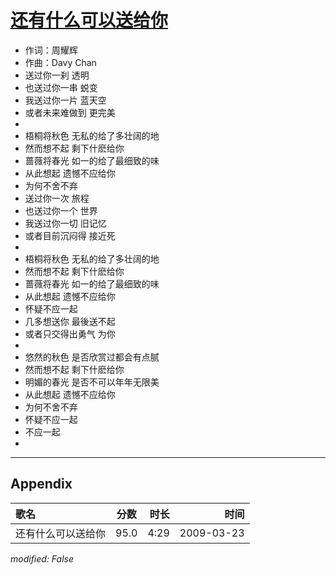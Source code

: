 # [还有什么可以送给你](https://music.163.com/song?id=64792)

* 作词：周耀辉
* 作曲：Davy Chan
* 送过你一刹   透明
* 也送过你一串  蜕变
* 我送过你一片   蓝天空
* 或者未来难做到   更完美
* 
* 梧桐将秋色   无私的给了多壮阔的地
* 然而想不起   剩下什麽给你
* 蔷薇将春光   如一的给了最细致的味
* 从此想起   遗憾不应给你
* 为何不舍不弃
* 送过你一次   旅程
* 也送过你一个   世界
* 我送过你一切   旧记忆
* 或者目前沉闷得   接近死
* 
* 梧桐将秋色   无私的给了多壮阔的地
* 然而想不起   剩下什麽给你
* 蔷薇将春光   如一的给了最细致的味
* 从此想起   遗憾不应给你
* 怀疑不应一起
* 几多想送你   最後送不起
* 或者只交得出勇气   为你
* 
* 悠然的秋色   是否欣赏过都会有点腻
* 然而想不起   剩下什麽给你
* 明媚的春光   是否不可以年年无限美
* 从此想起   遗憾不应给你
* 为何不舍不弃
* 怀疑不应一起
* 不应一起
* 


---

## Appendix

|歌名|分数|时长|时间|
|:---|:---:|---:|---:|
|还有什么可以送给你|95.0|4:29|2009-03-23

*modified: False*